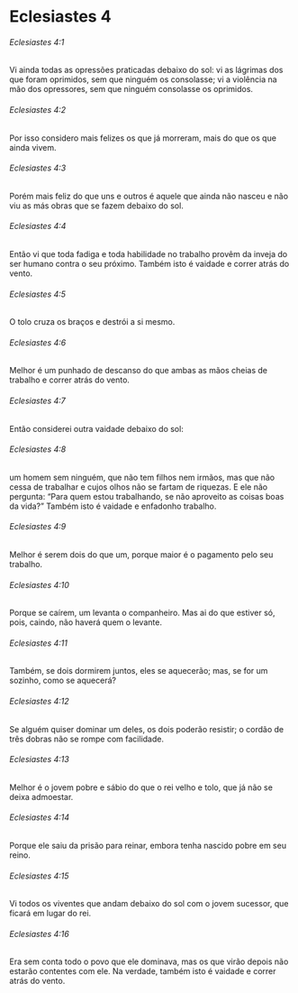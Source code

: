 # Eclesiastes 4

###### Eclesiastes 4:1

Vi ainda todas as opressões praticadas debaixo do sol: vi as lágrimas dos que foram oprimidos, sem que ninguém os consolasse; vi a violência na mão dos opressores, sem que ninguém consolasse os oprimidos.

###### Eclesiastes 4:2

Por isso considero mais felizes os que já morreram, mais do que os que ainda vivem.

###### Eclesiastes 4:3

Porém mais feliz do que uns e outros é aquele que ainda não nasceu e não viu as más obras que se fazem debaixo do sol.

###### Eclesiastes 4:4

Então vi que toda fadiga e toda habilidade no trabalho provêm da inveja do ser humano contra o seu próximo. Também isto é vaidade e correr atrás do vento.

###### Eclesiastes 4:5

O tolo cruza os braços e destrói a si mesmo.

###### Eclesiastes 4:6

Melhor é um punhado de descanso do que ambas as mãos cheias de trabalho e correr atrás do vento.

###### Eclesiastes 4:7

Então considerei outra vaidade debaixo do sol:

###### Eclesiastes 4:8

um homem sem ninguém, que não tem filhos nem irmãos, mas que não cessa de trabalhar e cujos olhos não se fartam de riquezas. E ele não pergunta: “Para quem estou trabalhando, se não aproveito as coisas boas da vida?” Também isto é vaidade e enfadonho trabalho.

###### Eclesiastes 4:9

Melhor é serem dois do que um, porque maior é o pagamento pelo seu trabalho.

###### Eclesiastes 4:10

Porque se caírem, um levanta o companheiro. Mas ai do que estiver só, pois, caindo, não haverá quem o levante.

###### Eclesiastes 4:11

Também, se dois dormirem juntos, eles se aquecerão; mas, se for um sozinho, como se aquecerá?

###### Eclesiastes 4:12

Se alguém quiser dominar um deles, os dois poderão resistir; o cordão de três dobras não se rompe com facilidade.

###### Eclesiastes 4:13

Melhor é o jovem pobre e sábio do que o rei velho e tolo, que já não se deixa admoestar.

###### Eclesiastes 4:14

Porque ele saiu da prisão para reinar, embora tenha nascido pobre em seu reino.

###### Eclesiastes 4:15

Vi todos os viventes que andam debaixo do sol com o jovem sucessor, que ficará em lugar do rei.

###### Eclesiastes 4:16

Era sem conta todo o povo que ele dominava, mas os que virão depois não estarão contentes com ele. Na verdade, também isto é vaidade e correr atrás do vento.

